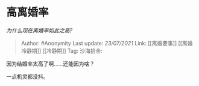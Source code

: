 # 高离婚率
*为什么现在离婚率如此之高?*

> Author: #Anonymity
> Last update: *23/07/2021*
> Link: [[离婚要事]] [[离婚冷静期]] [[冷静期]]
> Tag:
> 沙海拾金:

因为结婚率太高了啊……还能因为啥？

一点机灵都没抖。
